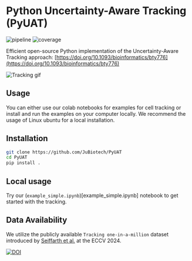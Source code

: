# Python Uncertainty-Aware Tracking (PyUAT)

![pipeline](https://jugit.fz-juelich.de/IBG-1/ModSim/imageanalysis/uat/badges/main/pipeline.svg)
![coverage](https://jugit.fz-juelich.de/IBG-1/ModSim/imageanalysis/uat/badges/main/coverage.svg?job=coverage)



Efficient open-source Python implementation of the Uncertainty-Aware Tracking approach: [https://doi.org/10.1093/bioinformatics/bty776](https://doi.org/10.1093/bioinformatics/bty776)


![Tracking gif](https://github.com/JuBiotech/PyUAT/blob/images/tracked.gif)

## Usage

You can either use our colab notebooks for examples for cell tracking or install and run the examples on your computer locally. We recommend the usage of Linux ubuntu for a local installation.

## Installation

```bash
git clone https://github.com/JuBiotech/PyUAT
cd PyUAT
pip install .
```

## Local usage

Try our (`example_simple.ipynb`)[example_simple.ipynb] notebook to get started with the tracking.


## Data Availability

We utilize the publicly available `Tracking one-in-a-million` dataset introduced by [Seiffarth et al.](https://doi.org/10.48550/arXiv.2411.00552) at the ECCV 2024.

[![DOI](https://zenodo.org/badge/DOI/10.5281/zenodo.7260137.svg)](https://doi.org/10.5281/zenodo.7260137)
